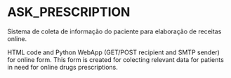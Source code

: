 # ASK_PRESCRIPTION
Sistema de coleta de informação do paciente para elaboração de receitas online.

HTML code and Python WebApp (GET/POST recipient and SMTP sender) for online form. This form is created for colecting relevant data for patients in need for online drugs prescriptions. 
